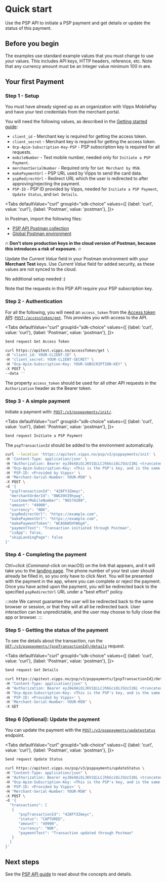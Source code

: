 <!-- START_METADATA
---
title: Quick start for the PSP API
sidebar_label: Quick start
sidebar_position: 15
description: Quick steps for getting started with the PSP API.
pagination_next: null
pagination_prev: null
---

import ApiSchema from '@theme/ApiSchema';
import Tabs from '@theme/Tabs';
import TabItem from '@theme/TabItem';

END_METADATA -->

# Quick start

Use the PSP API to initiate a PSP payment and get details or update the status of this payment.

## Before you begin

The examples use standard example values that you must change to
use *your* values. This includes API keys, HTTP headers, reference, etc.
Note that any currency amount must be an Integer value minimum 100 in øre.

## Your first Payment

### Step 1 - Setup

You must have already signed up as an organization with Vipps MobilePay and have
your test credentials from the merchant portal.

You will need the following values, as described in the
[Getting started guide](https://developer.vippsmobilepay.com/docs/getting-started):

* `client_id` - Merchant key is required for getting the access token.
* `client_secret` - Merchant key is required for getting the access token.
* `Ocp-Apim-Subscription-Key-PSP` - PSP subscription key is required for all requests.
* `mobileNumber` - Test mobile number, needed only for `Initiate a PSP Payment`.
* `merchantSerialNumber` - Required only for `Get Merchant by MSN`.
* `makePaymentUrl` - PSP URL used by Vipps to send the card data.
* `pspRedirectUrl` - Redirect URL which the user is redirected to after approving/rejecting the payment.
* `PSP-ID` - PSP ID provided by Vipps, needed for `Initiate a PSP Payment`, `Update Status`, and `Get Details`.

<Tabs
defaultValue="curl"
groupId="sdk-choice"
values={[
{label: 'curl', value: 'curl'},
{label: 'Postman', value: 'postman'},
]}>
<TabItem value="postman">

In Postman, import the following files:

* [PSP API Postman collection](/tools/vipps-psp-v3-api-postman-collection.json)
* [Global Postman environment](https://github.com/vippsas/vipps-developers/blob/master/tools/vipps-api-global-postman-environment.json)

🔥 **Don't store production keys in the cloud version of Postman, because this introduces a risk of exposure.** 🔥

Update the *Current Value* field in your Postman environment with your **Merchant Test** keys.
Use *Current Value* field for added security, as these values are not synced to the cloud.

</TabItem>
<TabItem value="curl">

No additional setup needed :)

</TabItem>
</Tabs>

Note that the requests in this PSP API require your PSP subscription key.

### Step 2 - Authentication

For all the following, you will need an `access_token` from the
[Access token API](https://developer.vippsmobilepay.com/docs/APIs/access-token-api):
[`POST:/accesstoken/get`](https://developer.vippsmobilepay.com/api/access-token#tag/Authorization-Service/operation/fetchAuthorizationTokenUsingPost).
This provides you with access to the API.

<Tabs
defaultValue="curl"
groupId="sdk-choice"
values={[
{label: 'curl', value: 'curl'},
{label: 'Postman', value: 'postman'},
]}>
<TabItem value="postman">

```bash
Send request Get Access Token
```

</TabItem>
<TabItem value="curl">

```bash
curl https://apitest.vipps.no/accessToken/get \
-H "client_id: YOUR-CLIENT-ID" \
-H "client_secret: YOUR-CLIENT-SECRET" \
-H "Ocp-Apim-Subscription-Key: YOUR-SUBSCRIPTION-KEY" \
-X POST \
--data ''
```

</TabItem>
</Tabs>

The property `access_token` should be used for all other API requests in the `Authorization` header as the Bearer token.

### Step 3 - A simple payment

Initiate a payment with: [`POST:/v3/psppayments/init/`](https://developer.vippsmobilepay.com/api/psp#tag/Vipps-PSP-API/operation/initiatePaymentV3UsingPOST).

<Tabs
defaultValue="curl"
groupId="sdk-choice"
values={[
{label: 'curl', value: 'curl'},
{label: 'Postman', value: 'postman'},
]}>
<TabItem value="postman">

```bash
Send request Initiate a PSP Payment
```

The `pspTransactionId` should be added to the environment automatically.

</TabItem>
<TabItem value="curl">

```bash
curl --location 'https://apitest.vipps.no/psp/v3/psppayments/init' \
-H 'Content-Type: application/json' \
-H "Authorization: Bearer eyJ0eXAiOiJKV1QiLCJhbGciOiJSUzI1Ni <truncated>" \
-H "Ocp-Apim-Subscription-Key: <This is the PSP's key, and is the same for all the PSP's merchants. Keep it secret.>" \
-H 'PSP-ID: <Provided by Vipps>' \
-H "Merchant-Serial-Number: YOUR-MSN" \
-X POST \
-d '{
  "pspTransactionId": "428FY3Zmeyc",
  "merchantOrderId": "8WG39VI9hywg",
  "customerMobileNumber": "96574209",
  "amount": "49900",
  "currency": "NOK",
  "pspRedirectUrl": "https://example.com",
  "makePaymentUrl": "https://example.com",
  "makePaymentToken": "WCAG6W5HYWGg4",
  "paymentText": "Transaction initiated through Postman",
  "isApp": false,
  "skipLandingPage": false
}'
```

</TabItem>
</Tabs>

### Step 4 - Completing the payment

*Ctrl+click* (*Command-click* on macOS) on the link that appears, and it will take you to the
[landing page](https://developer.vippsmobilepay.com/docs/common-topics/landing-page/).
The phone number of your test user should already be filled in, so you only have to click *Next*.
You will be presented with the payment in the app, where you can complete or reject the payment.
Once you have acted upon the payment, you will be redirected back to the specified `pspRedirectUrl` URL under a "best effort" policy.

:::note
We cannot guarantee the user will be redirected back to the same browser or session, or that they will at all be redirected back. User interaction can be unpredictable, and the user may choose to fully close the app or browser.
:::

### Step 5 - Getting the status of the payment

To see the details about the transaction, run the
[`GET:/v3/psppayments/{pspTransactionId}/details`](https://developer.vippsmobilepay.com/api/psp#tag/Vipps-PSP-API/operation/getPSPPaymentDetailsUsingGET) request.

<Tabs
defaultValue="curl"
groupId="sdk-choice"
values={[
{label: 'curl', value: 'curl'},
{label: 'Postman', value: 'postman'},
]}>
<TabItem value="postman">

```bash
Send request Get Details
```

</TabItem>
<TabItem value="curl">

```bash
curl https://apitest.vipps.no/psp/v3/psppayments/{pspTransactionId}/details \
-H "Content-Type: application/json" \
-H "Authorization: Bearer eyJ0eXAiOiJKV1QiLCJhbGciOiJSUzI1Ni <truncated>" \
-H "Ocp-Apim-Subscription-Key: <This is the PSP's key, and is the same for all the PSP's merchants. Keep it secret.>" \
-H 'PSP-ID: <Provided by Vipps>' \
-H "Merchant-Serial-Number: YOUR-MSN" \
-X GET
```

</TabItem>
</Tabs>

### Step 6 (Optional): Update the payment

You can update the payment with the
[`POST:/v3/psppayments/updatestatus`](https://developer.vippsmobilepay.com/api/psp#tag/Vipps-PSP-API/operation/updatestatusUsingPOST) endpoint.

<Tabs
defaultValue="curl"
groupId="sdk-choice"
values={[
{label: 'curl', value: 'curl'},
{label: 'Postman', value: 'postman'},
]}>
<TabItem value="postman">

```bash
Send request Update Status
```

</TabItem>
<TabItem value="curl">

```bash
curl https://apitest.vipps.no/psp/v3/psppayments/updateStatus \
-H "Content-Type: application/json" \
-H "Authorization: Bearer eyJ0eXAiOiJKV1QiLCJhbGciOiJSUzI1Ni <truncated>" \
-H "Ocp-Apim-Subscription-Key: <This is the PSP's key, and is the same for all the PSP's merchants. Keep it secret.>" \
-H 'PSP-ID: <Provided by Vipps>' \
-H "Merchant-Serial-Number: YOUR-MSN" \
-X POST \
-d '{
  "transactions": [
   {
      "pspTransactionId": "428FY3Zmeyc",
      "status": "CAPTURED",
      "amount": "49900",
      "currency": "NOK",
      "paymentText": "Transaction updated through Postman"
   }
  ]
}'
```

</TabItem>
</Tabs>


## Next steps

See the [PSP API guide](vipps-psp-api.md) to read about the concepts and details.
